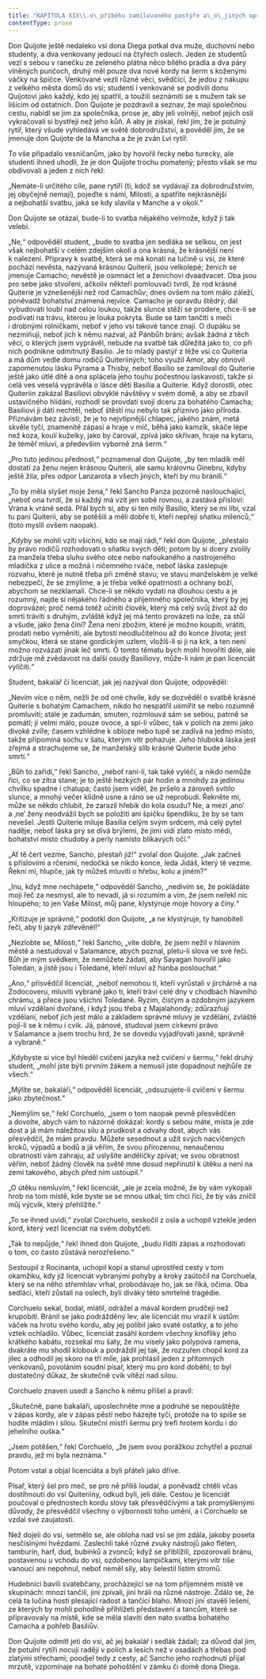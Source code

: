 ```yaml
---
title: "KAPITOLA XIX\\.o\_příběhu zamilovaného pastýře a\_o\_jiných opravdu pěkných příhodách\\."
contentType: prose
---
```


  

Don Quijote ještě nedaleko vsi dona Diega potkal dva muže, duchovní nebo studenty, a dva venkovany jedoucí na čtyřech oslech. Jeden ze studentů vezl s sebou v ranečku ze zeleného plátna něco bílého prádla a dva páry vlněných punčoch, druhý měl pouze dva nové kordy na šerm s koženými váčky na špičce. Venkované vezli různé věci, svědčící, že jedou z nákupu z velkého města domů do vsi; studenti i venkované se podivili donu Quijotovi jako každý, kdo jej spatřil, a toužili seznámiti se s mužem tak se lišícím od ostatních. Don Quijote je pozdravil a seznav, že mají společnou cestu, nabídl se jim za společníka, prose je, aby jeli volněji, neboť jejich osli vykračovali si bystřeji než jeho kůň. A aby je získal, řekl jim, že je potulný rytíř, který všude vyhledává ve světě dobrodružství, a pověděl jim, že se jmenuje don Quijote de la Mancha a že je zván Lví rytíř.

To vše připadalo vesničanům, jako by hovořil řecky nebo turecky, ale studenti ihned uhodli, že je don Quijote trochu pomatený; přesto však se mu obdivovali a jeden z nich řekl:

„Nemáte-li určitého cíle, pane rytíři (ti, kdož se vydávají za dobrodružstvím, jej obyčejně nemají), pojeďte s námi, Milosti, a spatříte nejkrásnější a nejbohatší svatbu, jaká se kdy slavila v Manche a v okolí.“

Don Quijote se otázal, bude-li to svatba nějakého velmože, když ji tak velebí.

„Ne,“ odpověděl student, „bude to svatba jen sedláka se selkou, on jest však nejbohatší v celém zdejším okolí a ona krásná, že krásnější není k nalezení. Přípravy k svatbě, která se má konati na lučině u vsi, ze které pochází nevěsta, nazývaná krásnou Quiterií, jsou velkolepé; ženich se jmenuje Camacho; nevěstě je osmnáct let a ženichovi dvaadvacet. Oba jsou pro sebe jako stvořeni, ačkoliv někteří pomlouvači tvrdí, že rod krásné Quiterie je vznešenější než rod Camachův; dnes ovšem na tom málo záleží, poněvadž bohatství znamená nejvíce. Camacho je opravdu štědrý, dal vybudovati loubí nad celou loukou, takže slunce stěží se prodere, chce-li se podívati na trávu, kterou je louka pokryta. Bude se tam tančiti s meči i drobnými rolničkami, neboť v jeho vsi takové tance znají. O dupáku se nezmiňuji, neboť jich k němu nazval, až Pánbůh brání; avšak žádná z těch věcí, o kterých jsem vyprávěl, nebude na svatbě tak důležitá jako to, co při nich podnikne odmítnutý Basilio. Je to mladý pastýř z téže vsi co Quiteria a má dům vedle domu rodičů Quiteriiných; toho využil Amor, aby obnovil zapomenutou lásku Pyrama a Thisby, neboť Basilio se zamiloval do Quiterie ještě jako útlé dítě a ona splácela jeho touhu počestnou laskavostí, takže si celá ves veselá vyprávěla o lásce dětí Basilia a Quiterie. Když dorostli, otec Quiteriin zakázal Basiliovi obvyklé návštěvy v svém domě, a aby se zbavil ustavičného hlídání, rozhodl se provdati svoji dceru za bohatého Camacha; Basiliovi ji dáti nechtěl, neboť štěstí mu nebylo tak příznivo jako příroda. Přiznávám bez závisti, že je to nejvtipnější chlapec, jakého znám, metá skvěle tyčí, znamenitě zápasí a hraje v míč, běhá jako kamzík, skáče lépe než koza, koulí kuželky, jako by čaroval, zpívá jako skřivan, hraje na kytaru, že téměř mluví, a především výborně zná šerm.“

„Pro tuto jedinou přednost,“ poznamenal don Quijote, „by ten mladík měl dostati za ženu nejen krásnou Quiterii, ale samu královnu Ginebru, kdyby ještě žila, přes odpor Lanzarota a všech jiných, kteří by mu bránili.“

„To by měla slyšet moje žena,“ řekl Sancho Panza pozorně naslouchající, „neboť ona tvrdí, že si každý má vzít jen sobě rovnou, a zastává přísloví: Vrána k vráně sedá. Přál bych si, aby si ten milý Basilio, který se mi líbí, vzal tu paní Quiterii, aby se potěšili a měli dobře ti, kteří nepřejí sňatku milenců,“ (toto myslil ovšem naopak).

„Kdyby se mohli vzíti všichni, kdo se mají rádi,“ řekl don Quijote, „přestalo by právo rodičů rozhodovati o sňatku svých dětí; potom by si dcery zvolily za manžela třeba sluhu svého otce nebo nafoukaného a nastrojeného mladíčka z ulice a možná i ničemného rváče, neboť láska zaslepuje rozvahu, které je nutně třeba při změně stavu; ve stavu manželském je velké nebezpečí, že se zmýlíme, a je třeba velké opatrnosti a ochrany boží, abychom se nezklamali. Chce-li se někdo vydati na dlouhou cestu a je rozumný, najde si nějakého řádného a příjemného společníka, který by jej doprovázel; proč nemá totéž učiniti člověk, který má celý svůj život až do smrti tráviti s druhým, zvláště když jej má tento provázeti na lože, za stůl a všude, jako žena činí? Žena není zbožím, které je možno koupiti, vrátiti, prodati nebo vyměniti, ale bytostí neodlučitelnou až do konce života; jest smyčkou, která se stane gordickým uzlem, vložíš-li si ji na krk, a ten není možno rozvázati jinak leč smrtí. O tomto tématu bych mohl hovořiti déle, ale zdržuje mě zvědavost na další osudy Basiliovy, může-li nám je pan licenciát vylíčiti.“

Student, bakalář či licenciát, jak jej nazýval don Quijote, odpověděl:

„Nevím více o něm, nežli že od oné chvíle, kdy se dozvěděl o svatbě krásné Quiterie s bohatým Camachem, nikdo ho nespatřil usmířit se nebo rozumně promluviti; stále je zadumán, smuten, rozmlouvá sám se sebou, patrně se pomátl; jí velmi málo, pouze ovoce, a spí-li vůbec, tak v polích na zemi jako divoké zvíře; časem vzhlédne k obloze nebo tupě se zadívá na jedno místo, takže připomíná sochu v šatu, kterým vítr pohazuje. Jeho hluboká láska jest zřejmá a strachujeme se, že manželský slib krásné Quiterie bude jeho smrtí.“

„Bůh to zařídí,“ řekl Sancho, „neboť raní-li, tak také vyléčí, a nikdo nemůže říci, co se zítra stane; je to ještě hezkých pár hodin a mnohdy za jedinou chvilku spadne i chalupa; často jsem viděl, že pršelo a zároveň svítilo slunce, a mnohý večer klidně usne a ráno se už neprobudí. Řekněte mi, může se někdo chlubit, že zarazil hřebík do kola osudu? Ne, a mezi ‚ano‘ a ‚ne‘ ženy neodvážil bych se položiti ani špičku špendlíku, že by se tam nevešel. Jestli Quiterie miluje Basilia celým svým srdcem, má celý pytel naděje, neboť láska prý se dívá brýlemi, že jimi vidí zlato místo mědi, bohatství místo chudoby a perly namísto blikavých očí.“

„Ať tě čert vezme, Sancho, přestaň již!“ zvolal don Quijote. „Jak začneš s příslovími a rčeními, nedočká se nikdo konce, leda Jidáš, který tě vezme. Řekni mi, hlupče, jak ty můžeš mluviti o hřebu, kolu a jiném?“

„Inu, když mne nechápete,“ odpověděl Sancho, „nedivím se, že pokládáte moji řeč za nesmysl, ale to nevadí, já si rozumím a vím, že jsem neřekl nic hloupého; to jen Vaše Milost, můj pane, klystýruje moje hovory a činy.“

„Kritizuje je správné,“ podotkl don Quijote, „a ne klystýruje, ty hanobiteli řeči, aby ti jazyk zdřevěněl!“

„Nezlobte se, Milosti,“ řekl Sancho, „víte dobře, že jsem nežil v hlavním městě a nestudoval v Salamance, abych poznal, pletu-li slova ve své řeči. Bůh je mým svědkem, že nemůžete žádati, aby Sayagan hovořil jako Toledan, a jistě jsou i Toledané, kteří mluví až hanba poslouchat.“

„Ano,“ přisvědčil licenciát, „neboť nemohou ti, kteří vyrůstali v jirchárně a na Zodocoveru, mluviti vybraně jako ti, kteří tráví celé dny v chodbách hlavního chrámu, a přece jsou všichni Toledané. Ryzím, čistým a ozdobným jazykem mluví vzdělaní dvořané, i když jsou třeba z Majalahondy; zdůrazňuji vzdělaní, neboť jich jest málo a základem správné mluvy je vzdělání, zvláště pojí-li se k němu i cvik. Já, pánové, studoval jsem církevní právo v Salamance a jsem trochu hrd, že se dovedu vyjadřovati jasně, správně a vybraně.“

„Kdybyste si více byl hleděl cvičení jazyka než cvičení v šermu,“ řekl druhý student, „mohl jste býti prvním žákem a nemusil jste dopadnout nejhůře ze všech.“

„Mýlíte se, bakaláři,“ odpověděl licenciát, „odsuzujete-li cvičení v šermu jako zbytečnost.“

„Nemýlím se,“ řekl Corchuelo, „jsem o tom naopak pevně přesvědčen a dovolte, abych vám to názorně dokázal: kordy s sebou máte, místa je zde dost a já mám náležitou sílu a prudkost a odvahy dost, abych vás přesvědčil, že mám pravdu. Můžete sesednout a užít svých nacvičených kroků, výpadů a bodů a já věřím, že svou přirozenou, nenaučenou obratností vám zahraju, až uslyšíte andělíčky zpívat; ve svou obratnost věřím, neboť žádný člověk na světě mne dosud nepřinutil k útěku a není na zemi takového, abych před ním ustoupil.“

„O útěku nemluvím,“ řekl licenciát, „ale je zcela možné, že by vám vykopali hrob na tom místě, kde byste se se mnou utkal; tím chci říci, že by vás zničil můj výcvik, který přehlížíte.“

„To se ihned uvidí,“ zvolal Corchuelo, seskočil z osla a uchopil vztekle jeden kord, který vezl licenciát na svém dobytčeti.

„Tak to nepůjde,“ řekl ihned don Quijote, „budu říditi zápas a rozhodovati o tom, co často zůstává nerozřešeno.“

Sestoupil z Rocinanta, uchopil kopí a stanul uprostřed cesty v tom okamžiku, kdy již licenciát vybranými pohyby a kroky za­útočil na Corchuela, který se na něho střemhlav vrhal, probodávaje ho, jak se říká, očima. Oba sedláci, kteří zůstali na oslech, byli diváky této smrtelné tragédie.

Corchuelo sekal, bodal, mlátil, odrážel a mával kordem prudčeji než krupobití. Bránil se jako podrážděný lev, ale licenciát mu vrazil k ústům váček na hrotu svého kordu, aby jej políbil jako svaté ostatky, a to jeho vztek ochladilo. Vůbec, licenciát zasáhl kordem všechny knoflíky jeho krátkého kabátu, rozsekal mu šaty, že mu visely jako polypova ramena, dvakráte mu shodil klobouk a podráždil jej tak, že rozzuřen chopil kord za jílec a odhodil jej skoro na tři míle, jak prohlásil jeden z přítomných venkovanů, povoláním soudní písař, který mu pro kord doběhl; to byl dostatečný důkaz, že skutečně cvik vítězí nad silou.

Corchuelo znaven usedl a Sancho k němu přišel a pravil:

„Skutečně, pane bakaláři, uposlechněte mne a podruhé se nepouštějte v zápas kordy, ale v zápas pěstí nebo házejte tyčí, protože na to spíše se hodíte mládím i silou. Skuteční mistři šermu prý trefí hrotem kordu i do jehelního ouška.“

„Jsem potěšen,“ řekl Corchuelo, „že jsem svou porážkou zchytřel a poznal pravdu, jež mi byla neznáma.“

Potom vstal a objal licenciáta a byli přáteli jako dříve.

Písař, který šel pro meč, se pro ně příliš loudal, a poněvadž chtěli včas dostihnouti do vsi Quiteriiny, odkud byli, jeli dále. Cestou je licenciát poučoval o přednostech kordu slovy tak přesvědčivými a tak promyšlenými důvody, že přesvědčil všechny o výbornosti toho umění, a i Corchuelo se vzdal své zaujatosti.

Než dojeli do vsi, setmělo se, ale obloha nad vsí se jim zdála, jakoby poseta nesčíslnými hvězdami. Zaslechli také různé zvuky nástrojů jako fléten, tamburín, harf, dud, bubínků a zvonců; když se přiblížili, zpozorovali bránu, postavenou u vchodu do vsi, ozdobenou lampičkami, kterými vítr tiše vanoucí ani nepohnul, neboť neměl síly, aby šelestil listím stromů.

Hudebníci bavili svatebčany, procházející se na tom příjemném místě ve skupinách: mnozí tančili, jiní zpívali, jiní hráli na různé nástroje. Zdálo se, že celá ta lučina hostí plesající radost a tančící blaho. Mnozí jiní stavěli lešení, ze kterých by mohli pohodlně přihlížeti představení a tancům, které se připravovaly na místě, kde se měla slaviti den nato svatba bohatého Camacha a pohřeb Basiliův.

Don Quijote odmítl jeti do vsi, ač jej bakalář i sedlák žádali; za důvod dal jim, že potulní rytíři nocují raději v polích a lesích než v osadách a třebas pod zlatými střechami; poodjel tedy z cesty, ač Sancho jeho rozhodnutí přijal mrzutě, vzpomínaje na bohaté pohoštění v zámku či domě dona Diega.
